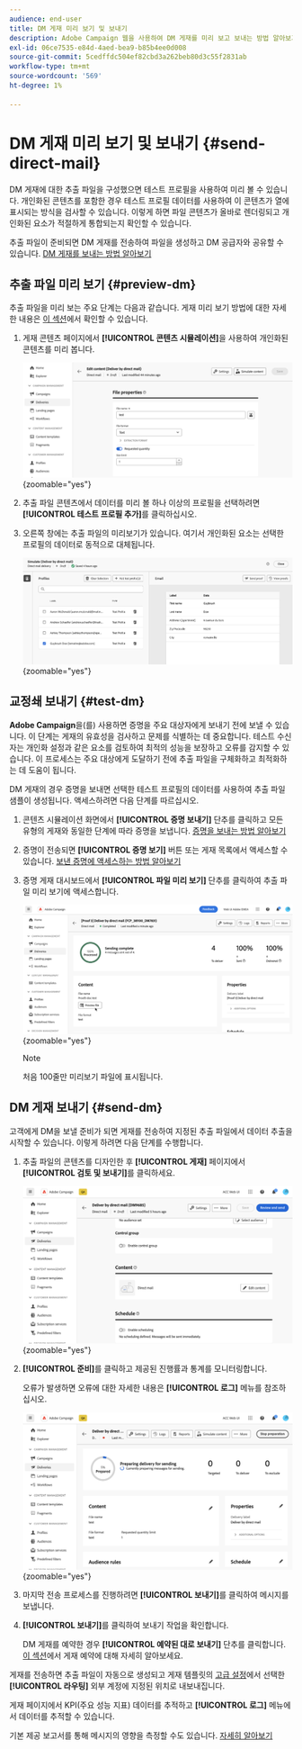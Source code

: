 ```yaml
---
audience: end-user
title: DM 게재 미리 보기 및 보내기
description: Adobe Campaign 웹을 사용하여 DM 게재를 미리 보고 보내는 방법 알아보기
exl-id: 06ce7535-e84d-4aed-bea9-b85b4ee0d008
source-git-commit: 5cedffdc504ef82cbd3a262beb80d3c55f2831ab
workflow-type: tm+mt
source-wordcount: '569'
ht-degree: 1%

---
```


# DM 게재 미리 보기 및 보내기 {#send-direct-mail}

DM 게재에 대한 추출 파일을 구성했으면 테스트 프로필을 사용하여 미리 볼 수 있습니다. 개인화된 콘텐츠를 포함한 경우 테스트 프로필 데이터를 사용하여 이 콘텐츠가 열에 표시되는 방식을 검사할 수 있습니다. 이렇게 하면 파일 콘텐츠가 올바로 렌더링되고 개인화된 요소가 적절하게 통합되는지 확인할 수 있습니다.

추출 파일이 준비되면 DM 게재를 전송하여 파일을 생성하고 DM 공급자와 공유할 수 있습니다. [DM 게재를 보내는 방법 알아보기](#dm-send)

## 추출 파일 미리 보기 {#preview-dm}

추출 파일을 미리 보는 주요 단계는 다음과 같습니다. 게재 미리 보기 방법에 대한 자세한 내용은 [이 섹션](../preview-test/preview-content.md)에서 확인할 수 있습니다.

1. 게재 콘텐츠 페이지에서 **[!UICONTROL 콘텐츠 시뮬레이션]**&#x200B;을 사용하여 개인화된 콘텐츠를 미리 봅니다.

   ![](assets/dm-simulate.png){zoomable="yes"}

1. 추출 파일 콘텐츠에서 데이터를 미리 볼 하나 이상의 프로필을 선택하려면 **[!UICONTROL 테스트 프로필 추가]**&#x200B;를 클릭하십시오.

1. 오른쪽 창에는 추출 파일의 미리보기가 있습니다. 여기서 개인화된 요소는 선택한 프로필의 데이터로 동적으로 대체됩니다.

   ![](assets/dm-preview-right.png){zoomable="yes"}

## 교정쇄 보내기 {#test-dm}

**Adobe Campaign**&#x200B;을(를) 사용하면 증명을 주요 대상자에게 보내기 전에 보낼 수 있습니다. 이 단계는 게재의 유효성을 검사하고 문제를 식별하는 데 중요합니다. 테스트 수신자는 개인화 설정과 같은 요소를 검토하여 최적의 성능을 보장하고 오류를 감지할 수 있습니다. 이 프로세스는 주요 대상에게 도달하기 전에 추출 파일을 구체화하고 최적화하는 데 도움이 됩니다.

DM 게재의 경우 증명을 보내면 선택한 테스트 프로필의 데이터를 사용하여 추출 파일 샘플이 생성됩니다. 액세스하려면 다음 단계를 따르십시오.

1. 콘텐츠 시뮬레이션 화면에서 **[!UICONTROL 증명 보내기]** 단추를 클릭하고 모든 유형의 게재와 동일한 단계에 따라 증명을 보냅니다. [증명을 보내는 방법 알아보기](../preview-test/test-deliveries.md)

1. 증명이 전송되면 **[!UICONTROL 증명 보기]** 버튼 또는 게재 목록에서 액세스할 수 있습니다. [보낸 증명에 액세스하는 방법 알아보기](../preview-test/test-deliveries.md#access-test-deliveries)

1. 증명 게재 대시보드에서 **[!UICONTROL 파일 미리 보기]** 단추를 클릭하여 추출 파일 미리 보기에 액세스합니다.

   ![](assets/dm-proof.png){zoomable="yes"}

   >[!NOTE]
   >
   >처음 100줄만 미리보기 파일에 표시됩니다.

## DM 게재 보내기 {#send-dm}

고객에게 DM을 보낼 준비가 되면 게재를 전송하여 지정된 추출 파일에서 데이터 추출을 시작할 수 있습니다. 이렇게 하려면 다음 단계를 수행합니다.

1. 추출 파일의 콘텐츠를 디자인한 후 **[!UICONTROL 게재]** 페이지에서 **[!UICONTROL 검토 및 보내기]**&#x200B;를 클릭하세요.

   ![](assets/dm-review-send.png){zoomable="yes"}

1. **[!UICONTROL 준비]**&#x200B;를 클릭하고 제공된 진행률과 통계를 모니터링합니다.

   오류가 발생하면 오류에 대한 자세한 내용은 **[!UICONTROL 로그]** 메뉴를 참조하십시오.

   ![](assets/dm-prepare.png){zoomable="yes"}

1. 마지막 전송 프로세스를 진행하려면 **[!UICONTROL 보내기]**&#x200B;를 클릭하여 메시지를 보냅니다.

1. **[!UICONTROL 보내기]**&#x200B;를 클릭하여 보내기 작업을 확인합니다.

   DM 게재를 예약한 경우 **[!UICONTROL 예약된 대로 보내기]** 단추를 클릭합니다. [이 섹션](../msg/gs-messages.md#schedule-the-delivery-sending)에서 게재 예약에 대해 자세히 알아보세요.

게재를 전송하면 추출 파일이 자동으로 생성되고 게재 템플릿의 [고급 설정](../advanced-settings/delivery-settings.md)에서 선택한 **[!UICONTROL 라우팅]** 외부 계정에 지정된 위치로 내보내집니다.

게재 페이지에서 KPI(주요 성능 지표) 데이터를 추적하고 **[!UICONTROL 로그]** 메뉴에서 데이터를 추적할 수 있습니다.

기본 제공 보고서를 통해 메시지의 영향을 측정할 수도 있습니다. [자세히 알아보기](../reporting/direct-mail.md)
